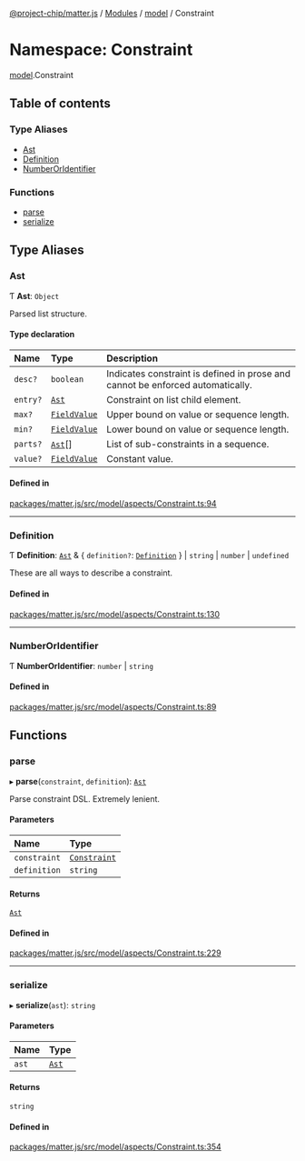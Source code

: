 [@project-chip/matter.js](../README.md) / [Modules](../modules.md) / [model](model.md) / Constraint

# Namespace: Constraint

[model](model.md).Constraint

## Table of contents

### Type Aliases

- [Ast](model.Constraint.md#ast)
- [Definition](model.Constraint.md#definition)
- [NumberOrIdentifier](model.Constraint.md#numberoridentifier)

### Functions

- [parse](model.Constraint.md#parse)
- [serialize](model.Constraint.md#serialize)

## Type Aliases

### Ast

Ƭ **Ast**: `Object`

Parsed list structure.

#### Type declaration

| Name | Type | Description |
| :------ | :------ | :------ |
| `desc?` | `boolean` | Indicates constraint is defined in prose and cannot be enforced automatically. |
| `entry?` | [`Ast`](model.Constraint.md#ast) | Constraint on list child element. |
| `max?` | [`FieldValue`](model.md#fieldvalue) | Upper bound on value or sequence length. |
| `min?` | [`FieldValue`](model.md#fieldvalue) | Lower bound on value or sequence length. |
| `parts?` | [`Ast`](model.Constraint.md#ast)[] | List of sub-constraints in a sequence. |
| `value?` | [`FieldValue`](model.md#fieldvalue) | Constant value. |

#### Defined in

[packages/matter.js/src/model/aspects/Constraint.ts:94](https://github.com/project-chip/matter.js/blob/ac2c2688/packages/matter.js/src/model/aspects/Constraint.ts#L94)

___

### Definition

Ƭ **Definition**: [`Ast`](model.Constraint.md#ast) & { `definition?`: [`Definition`](model.Constraint.md#definition)  } \| `string` \| `number` \| `undefined`

These are all ways to describe a constraint.

#### Defined in

[packages/matter.js/src/model/aspects/Constraint.ts:130](https://github.com/project-chip/matter.js/blob/ac2c2688/packages/matter.js/src/model/aspects/Constraint.ts#L130)

___

### NumberOrIdentifier

Ƭ **NumberOrIdentifier**: `number` \| `string`

#### Defined in

[packages/matter.js/src/model/aspects/Constraint.ts:89](https://github.com/project-chip/matter.js/blob/ac2c2688/packages/matter.js/src/model/aspects/Constraint.ts#L89)

## Functions

### parse

▸ **parse**(`constraint`, `definition`): [`Ast`](model.Constraint.md#ast)

Parse constraint DSL.  Extremely lenient.

#### Parameters

| Name | Type |
| :------ | :------ |
| `constraint` | [`Constraint`](../classes/model.Constraint-1.md) |
| `definition` | `string` |

#### Returns

[`Ast`](model.Constraint.md#ast)

#### Defined in

[packages/matter.js/src/model/aspects/Constraint.ts:229](https://github.com/project-chip/matter.js/blob/ac2c2688/packages/matter.js/src/model/aspects/Constraint.ts#L229)

___

### serialize

▸ **serialize**(`ast`): `string`

#### Parameters

| Name | Type |
| :------ | :------ |
| `ast` | [`Ast`](model.Constraint.md#ast) |

#### Returns

`string`

#### Defined in

[packages/matter.js/src/model/aspects/Constraint.ts:354](https://github.com/project-chip/matter.js/blob/ac2c2688/packages/matter.js/src/model/aspects/Constraint.ts#L354)
